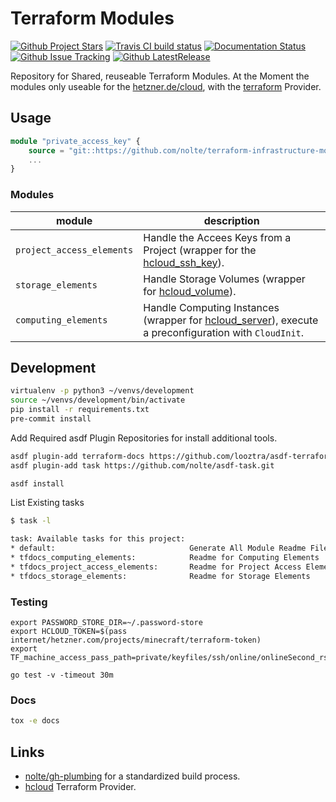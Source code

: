 # Terraform Modules

[![Github Project Stars](https://img.shields.io/github/stars/nolte/terraform-infrastructure-modules.svg?label=Stars&style=social)](https://github.com/nolte/terraform-infrastructure-modules) [![Travis CI build status](https://travis-ci.org/nolte/terraform-infrastructure-modules.svg?branch=master)](https://travis-ci.org/nolte/terraform-infrastructure-modules) [![Documentation Status](https://readthedocs.org/projects/terraform-infrastructure-modules/badge/?version=latest)](https://terraform-infrastructure-modules.readthedocs.io/en/stable/?badge=stable) [![Github Issue Tracking](https://img.shields.io/github/issues-raw/nolte/terraform-infrastructure-modules.svg)](https://github.com/nolte/terraform-infrastructure-modules) [![Github LatestRelease](https://img.shields.io/github/release/nolte/terraform-infrastructure-modules.svg)](https://github.com/nolte/terraform-infrastructure-modules)

Repository for Shared, reuseable Terraform Modules.  At the Moment the modules only useable for the [hetzner.de/cloud](https://hetzner.de/cloud), with the [terraform](https://www.terraform.io/docs/providers/hcloud/index.html) Provider.


## Usage

```terraform
module "private_access_key" {
    source = "git::https://github.com/nolte/terraform-infrastructure-modules.git//[module_name]?ref=v0.0.5.dev"
    ...
}
```

### Modules

| module                      | description                                                                                                                                                             |
|-----------------------------|-------------------------------------------------------------------------------------------------------------------------------------------------------------------------|
| ``project_access_elements`` | Handle the Accees Keys from a Project (wrapper for the [hcloud_ssh_key](https://www.terraform.io/docs/providers/hcloud/r/ssh_key.html)).                                |
| ``storage_elements``        | Handle Storage Volumes (wrapper for [hcloud_volume](https://www.terraform.io/docs/providers/hcloud/r/volume.html)).                                                     |
| ``computing_elements``      | Handle Computing Instances (wrapper for [hcloud_server](https://www.terraform.io/docs/providers/hcloud/r/server.html)), execute a preconfiguration with ``CloudInit``.  |


## Development


```bash
virtualenv -p python3 ~/venvs/development
source ~/venvs/development/bin/activate
pip install -r requirements.txt
pre-commit install
```

Add Required asdf Plugin Repositories for install additional tools.

```sh
asdf plugin-add terraform-docs https://github.com/looztra/asdf-terraform-docs
asdf plugin-add task https://github.com/nolte/asdf-task.git
```

```sh
asdf install 
```

List Existing tasks

```sh
$ task -l

task: Available tasks for this project:
* default:                              Generate All Module Readme Files
* tfdocs_computing_elements:            Readme for Computing Elements
* tfdocs_project_access_elements:       Readme for Project Access Elements
* tfdocs_storage_elements:              Readme for Storage Elements
```

### Testing

```
export PASSWORD_STORE_DIR=~/.password-store
export HCLOUD_TOKEN=$(pass internet/hetzner.com/projects/minecraft/terraform-token) 
export TF_machine_access_pass_path=private/keyfiles/ssh/online/onlineSecond_rsa.pub

go test -v -timeout 30m
```

###  Docs

```bash
tox -e docs
```
## Links

* [nolte/gh-plumbing](https://github.com/nolte/gh-plumbing) for a standardized build process.
* [hcloud](https://registry.terraform.io/providers/hetznercloud/hcloud/latest/docs) Terraform Provider.
